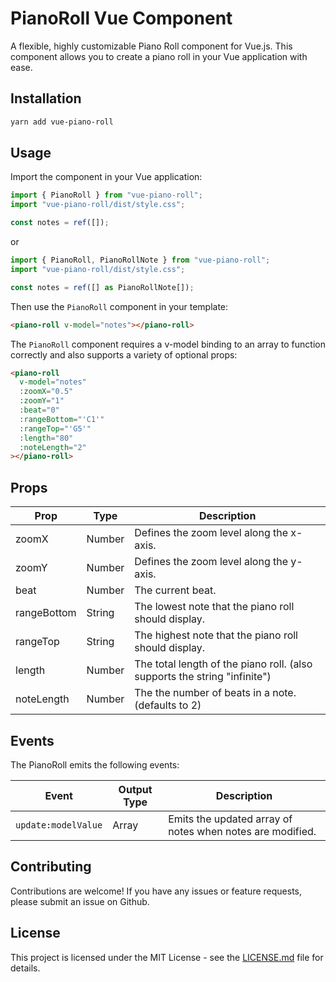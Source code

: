 # PianoRoll Vue Component

A flexible, highly customizable Piano Roll component for Vue.js. This component allows you to create a piano roll in your Vue application with ease.

## Installation

```bash
yarn add vue-piano-roll
```

## Usage

Import the component in your Vue application:

```javascript
import { PianoRoll } from "vue-piano-roll";
import "vue-piano-roll/dist/style.css";

const notes = ref([]);
```

or

```typescript
import { PianoRoll, PianoRollNote } from "vue-piano-roll";
import "vue-piano-roll/dist/style.css";

const notes = ref([] as PianoRollNote[]);
```

Then use the `PianoRoll` component in your template:

```html
<piano-roll v-model="notes"></piano-roll>
```

The `PianoRoll` component requires a v-model binding to an array to function correctly and also supports a variety 
of optional props:

```html
<piano-roll
  v-model="notes"
  :zoomX="0.5"
  :zoomY="1"
  :beat="0"
  :rangeBottom="'C1'"
  :rangeTop="'G5'"
  :length="80"
  :noteLength="2"
></piano-roll>
```

## Props

| Prop          | Type   | Description                                                                                   |
| ------------- | ------ | --------------------------------------------------------------------------------------------- |
| zoomX         | Number | Defines the zoom level along the x-axis.                                                      |
| zoomY         | Number | Defines the zoom level along the y-axis.                                                      |
| beat          | Number | The current beat.                                                                             |
| rangeBottom   | String | The lowest note that the piano roll should display.                                           |
| rangeTop      | String | The highest note that the piano roll should display.                                          |
| length        | Number | The total length of the piano roll. (also supports the string "infinite")                     |
| noteLength    | Number | The the number of beats in a note. (defaults to 2)                                            |

## Events

The PianoRoll emits the following events:

| Event               | Output Type   | Description                                               |
| ------------------- | ------------- | --------------------------------------------------------- |
| `update:modelValue` | Array         | Emits the updated array of notes when notes are modified. |

## Contributing

Contributions are welcome! If you have any issues or feature requests, please submit an issue on Github.

## License

This project is licensed under the MIT License - see the [LICENSE.md](LICENSE.md) file for details.